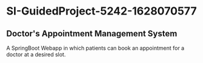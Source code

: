 # SI-GuidedProject-5242-1628070577

## Doctor's Appointment Management System

A SpringBoot Webapp in which patients can book an appointment for a doctor at a desired slot.
